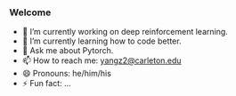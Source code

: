 ### Welcome

- 🔭 I’m currently working on deep reinforcement learning.
- 🌱 I’m currently learning how to code better.
- 💬 Ask me about Pytorch.
- 📫 How to reach me: yangz2@carleton.edu
- 😄 Pronouns: he/him/his
- ⚡ Fun fact: ...
